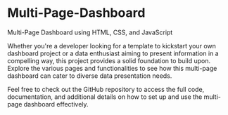 # Multi-Page-Dashboard
Multi-Page Dashboard using HTML, CSS, and JavaScript

Whether you're a developer looking for a template to kickstart your own dashboard project or a data enthusiast aiming to present information in a compelling way, this project provides a solid foundation to build upon. Explore the various pages and functionalities to see how this multi-page dashboard can cater to diverse data presentation needs.

Feel free to check out the GitHub repository to access the full code, documentation, and additional details on how to set up and use the multi-page dashboard effectively.
